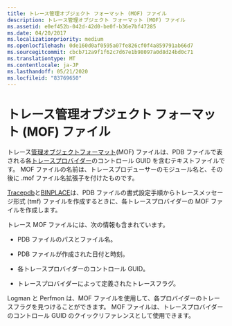 ```yaml
---
title: トレース管理オブジェクト フォーマット (MOF) ファイル
description: トレース管理オブジェクト フォーマット (MOF) ファイル
ms.assetid: e0ef452b-042d-42d0-be0f-b36e7bf47285
ms.date: 04/20/2017
ms.localizationpriority: medium
ms.openlocfilehash: 0de160d0af0595a07fe826cf0f4a859791ab66d7
ms.sourcegitcommit: cbcb712a9f1f62c7d67e1b98097a0d8d24bd0c71
ms.translationtype: MT
ms.contentlocale: ja-JP
ms.lasthandoff: 05/21/2020
ms.locfileid: "83769650"
---
```

# <a name="trace-managed-object-format-mof-file"></a>トレース管理オブジェクト フォーマット (MOF) ファイル


トレース[管理オブジェクトフォーマット](https://docs.microsoft.com/windows/win32/wmisdk/managed-object-format--mof-)(MOF) ファイルは、PDB ファイルで表される各[トレースプロバイダー](trace-provider.md)のコントロール GUID を含むテキストファイルです。 MOF ファイルの名前は、トレースプロデューサーのモジュール名と、その後に .mof ファイル名拡張子を付けたものです。

[Tracepdb](tracepdb.md)と[BINPLACE](binplace.md)は、PDB ファイルの書式設定手順からトレースメッセージ形式 (tmf) ファイルを作成するときに、各トレースプロバイダーの MOF ファイルを作成します。

トレース MOF ファイルには、次の情報も含まれています。

-   PDB ファイルのパスとファイル名。

-   PDB ファイルが作成された日付と時刻。

-   各トレースプロバイダーのコントロール GUID。

-   トレースプロバイダーによって定義されたトレースフラグ。

Logman と Perfmon は、MOF ファイルを使用して、各プロバイダーのトレースフラグを見つけることができます。 MOF ファイルは、トレースプロバイダーのコントロール GUID のクイックリファレンスとして使用できます。
